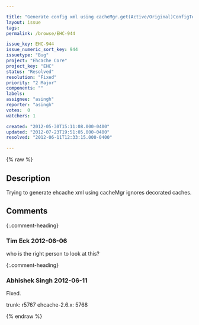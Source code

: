 ```yaml
---

title: "Generate config xml using cacheMgr.get(Active/Original)ConfigText() ignores decorated caches"
layout: issue
tags: 
permalink: /browse/EHC-944

issue_key: EHC-944
issue_numeric_sort_key: 944
issuetype: "Bug"
project: "Ehcache Core"
project_key: "EHC"
status: "Resolved"
resolution: "Fixed"
priority: "2 Major"
components: ""
labels: 
assignee: "asingh"
reporter: "asingh"
votes:  0
watchers: 1

created: "2012-05-30T15:11:08.000-0400"
updated: "2012-07-23T19:51:05.000-0400"
resolved: "2012-06-11T12:33:15.000-0400"

---
```




{% raw %}



## Description

<div markdown="1" class="description">

Trying to generate ehcache xml using cacheMgr ignores decorated caches.

</div>

## Comments


{:.comment-heading}
### **Tim Eck** <span class="date">2012-06-06</span>

<div markdown="1" class="comment">

who is the right person to look at this? 

</div>


{:.comment-heading}
### **Abhishek Singh** <span class="date">2012-06-11</span>

<div markdown="1" class="comment">

Fixed.

trunk: r5767
ehcache-2.6.x: 5768



</div>



{% endraw %}

